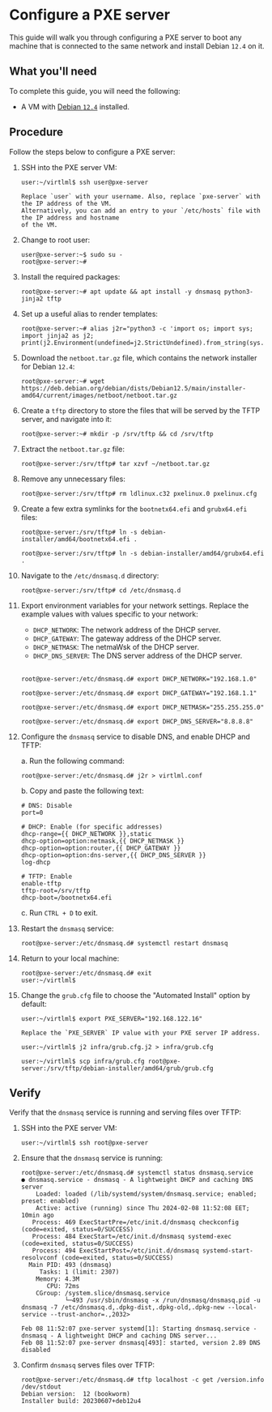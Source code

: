 # Configure a PXE server

This guide will walk you through configuring a PXE server to boot any machine that is connected to
the same network and install Debian `12.4` on it.

## What you'll need

To complete this guide, you will need the following:

* A VM with [Debian `12.4`](../debian-vm) installed.

## Procedure

Follow the steps below to configure a PXE server:

1. SSH into the PXE server VM:

    ```console
    user:~/virtlml$ ssh user@pxe-server
    ```

    ```{note}
    Replace `user` with your username. Also, replace `pxe-server` with the IP address of the VM.
    Alternatively, you can add an entry to your `/etc/hosts` file with the IP address and hostname
    of the VM.
    ```

1. Change to root user:

    ```console
    user@pxe-server:~$ sudo su -
    root@pxe-server:~#
    ```

1. Install the required packages:

    ```console
    root@pxe-server:~# apt update && apt install -y dnsmasq python3-jinja2 tftp
    ```

1. Set up a useful alias to render templates:

      ```console
      root@pxe-server:~# alias j2r="python3 -c 'import os; import sys; import jinja2 as j2; print(j2.Environment(undefined=j2.StrictUndefined).from_string(sys.stdin.read()).render(os.environ))'"
      ```

1. Download the `netboot.tar.gz` file, which contains the network installer for Debian `12.4`:

    ```console
    root@pxe-server:~# wget https://deb.debian.org/debian/dists/Debian12.5/main/installer-amd64/current/images/netboot/netboot.tar.gz
    ```

1. Create a `tftp` directory to store the files that will be served by the TFTP server, and navigate
   into it:

    ```console
    root@pxe-server:~# mkdir -p /srv/tftp && cd /srv/tftp
    ```

1. Extract the `netboot.tar.gz` file:

    ```console
    root@pxe-server:/srv/tftp# tar xzvf ~/netboot.tar.gz
    ```

1. Remove any unnecessary files:

    ```console
    root@pxe-server:/srv/tftp# rm ldlinux.c32 pxelinux.0 pxelinux.cfg
    ```

1. Create a few extra symlinks for the `bootnetx64.efi` and `grubx64.efi` files:

    ```console
    root@pxe-server:/srv/tftp# ln -s debian-installer/amd64/bootnetx64.efi .
    ```

    ```console
    root@pxe-server:/srv/tftp# ln -s debian-installer/amd64/grubx64.efi .
    ```

1. Navigate to the `/etc/dnsmasq.d` directory:

    ```console
    root@pxe-server:/srv/tftp# cd /etc/dnsmasq.d
    ```

1. Export environment variables for your network settings. Replace the example values with values
   specific to your network:

    * `DHCP_NETWORK`: The network address of the DHCP server.
    * `DHCP_GATEWAY`: The gateway address of the DHCP server.
    * `DHCP_NETMASK`: The netmaWsk of the DHCP server.
    * `DHCP_DNS_SERVER`: The DNS server address of the DHCP server.

    <br/>

    ```console
    root@pxe-server:/etc/dnsmasq.d# export DHCP_NETWORK="192.168.1.0"
    ```

    ```console
    root@pxe-server:/etc/dnsmasq.d# export DHCP_GATEWAY="192.168.1.1"
    ```

    ```console
    root@pxe-server:/etc/dnsmasq.d# export DHCP_NETMASK="255.255.255.0"
    ```

    ```console
    root@pxe-server:/etc/dnsmasq.d# export DHCP_DNS_SERVER="8.8.8.8"
    ```

1. Configure the `dnsmasq` service to disable DNS, and enable DHCP and TFTP:

    a. Run the following command:

    ```console
    root@pxe-server:/etc/dnsmasq.d# j2r > virtlml.conf
    ```

    b. Copy and paste the following text:

    ```
    # DNS: Disable
    port=0

    # DHCP: Enable (for specific addresses)
    dhcp-range={{ DHCP_NETWORK }},static
    dhcp-option=option:netmask,{{ DHCP_NETMASK }}
    dhcp-option=option:router,{{ DHCP_GATEWAY }}
    dhcp-option=option:dns-server,{{ DHCP_DNS_SERVER }}
    log-dhcp

    # TFTP: Enable
    enable-tftp
    tftp-root=/srv/tftp
    dhcp-boot=/bootnetx64.efi
    ```
    
    c. Run `CTRL + D` to exit.

    <!-- ```console
    root@pxe-server:/etc/dnsmasq.d# j2r > virtlml.conf <<EOF
    > # DNS: Disable
    > port=0
    > 
    > # DHCP: Enable (for specific addresses)
    > dhcp-range={{ DHCP_NETWORK }},static
    > dhcp-option=option:netmask,{{ DHCP_NETMASK }}
    > dhcp-option=option:router,{{ DHCP_GATEWAY }}
    > dhcp-option=option:dns-server,{{ DHCP_DNS_SERVER }}
    > log-dhcp
    > 
    > # TFTP: Enable
    > enable-tftp
    > tftp-root=/srv/tftp
    > dhcp-boot=/bootnetx64.efi
    > EOF
    ``` -->

1. Restart the `dnsmasq` service:

    ```console
    root@pxe-server:/etc/dnsmasq.d# systemctl restart dnsmasq
    ```

1. Return to your local machine:

    ```console
    root@pxe-server:/etc/dnsmasq.d# exit
    user:~/virtlml$
    ```

1. Change the `grub.cfg` file to choose the "Automated Install" option by default:

    ```console
    user:~/virtlml$ export PXE_SERVER="192.168.122.16"
    ```

    ```{note}
    Replace the `PXE_SERVER` IP value with your PXE server IP address.
    ```

    ```console
    user:~/virtlml$ j2 infra/grub.cfg.j2 > infra/grub.cfg
    ```

    ```console
    user:~/virtlml$ scp infra/grub.cfg root@pxe-server:/srv/tftp/debian-installer/amd64/grub/grub.cfg
    ```

## Verify

Verify that the `dnsmasq` service is running and serving files over TFTP:

1. SSH into the PXE server VM:

    ```console
    user:~/virtlml$ ssh root@pxe-server
    ```

1. Ensure that the `dnsmasq` service is running:

    ```console
    root@pxe-server:/etc/dnsmasq.d# systemctl status dnsmasq.service
    ● dnsmasq.service - dnsmasq - A lightweight DHCP and caching DNS server
        Loaded: loaded (/lib/systemd/system/dnsmasq.service; enabled; preset: enabled)
        Active: active (running) since Thu 2024-02-08 11:52:08 EET; 10min ago
       Process: 469 ExecStartPre=/etc/init.d/dnsmasq checkconfig (code=exited, status=0/SUCCESS)
       Process: 484 ExecStart=/etc/init.d/dnsmasq systemd-exec (code=exited, status=0/SUCCESS)
       Process: 494 ExecStartPost=/etc/init.d/dnsmasq systemd-start-resolvconf (code=exited, status=0/SUCCESS)
      Main PID: 493 (dnsmasq)
         Tasks: 1 (limit: 2307)
        Memory: 4.3M
           CPU: 72ms
        CGroup: /system.slice/dnsmasq.service
                └─493 /usr/sbin/dnsmasq -x /run/dnsmasq/dnsmasq.pid -u dnsmasq -7 /etc/dnsmasq.d,.dpkg-dist,.dpkg-old,.dpkg-new --local-service --trust-anchor=.,2032>

    Feb 08 11:52:07 pxe-server systemd[1]: Starting dnsmasq.service - dnsmasq - A lightweight DHCP and caching DNS server...
    Feb 08 11:52:07 pxe-server dnsmasq[493]: started, version 2.89 DNS disabled
    ```

1. Confirm `dnsmasq` serves files over TFTP:

    ```console
    root@pxe-server:/etc/dnsmasq.d# tftp localhost -c get /version.info /dev/stdout
    Debian version:  12 (bookworm)
    Installer build: 20230607+deb12u4
    ```
